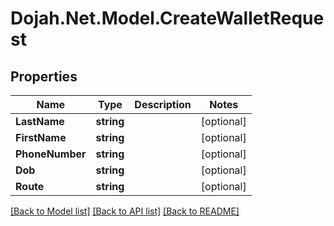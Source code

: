# Dojah.Net.Model.CreateWalletRequest

## Properties

Name | Type | Description | Notes
------------ | ------------- | ------------- | -------------
**LastName** | **string** |  | [optional] 
**FirstName** | **string** |  | [optional] 
**PhoneNumber** | **string** |  | [optional] 
**Dob** | **string** |  | [optional] 
**Route** | **string** |  | [optional] 

[[Back to Model list]](../README.md#documentation-for-models) [[Back to API list]](../README.md#documentation-for-api-endpoints) [[Back to README]](../README.md)

